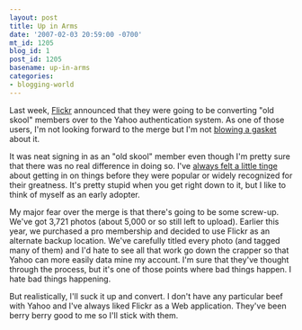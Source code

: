 ```yaml
---
layout: post
title: Up in Arms
date: '2007-02-03 20:59:00 -0700'
mt_id: 1205
blog_id: 1
post_id: 1205
basename: up-in-arms
categories:
- blogging-world
---
```

<p>
Last week, <a href="http://www.flickr.com/">Flickr</a> announced that they were going to be converting "old skool" members over to the Yahoo authentication system. As one of those users, I'm not looking forward to the merge but I'm not <a href="http://www.flickr.com/forums/help/32687/">blowing a gasket</a> about it.
</p>
<p>
It was neat signing in as an "old skool" member even though I'm pretty sure that there was no real difference in doing so. I've <a href="http://bbrown.info/2005/11/11/long-time-2.aspx">always felt a little tinge</a> about getting in on things before they were popular or widely recognized for their greatness. It's pretty stupid when you get right down to it, but I like to think of myself as an early adopter.
</p>
<p>
My major fear over the merge is that there's going to be some screw-up. We've got 3,721 photos (about 5,000 or so still left to upload). Earlier this year, we purchased a pro membership and decided to use Flickr as an alternate backup location. We've carefully titled every photo (and tagged many of them) and I'd hate to see all that work go down the crapper so that Yahoo can more easily data mine my account. I'm sure that they've thought through the process, but it's one of those points where bad things happen. I hate bad things happening.
</p>
<p>
But realistically, I'll suck it up and convert. I don't have any particular beef with Yahoo and I've always liked Flickr as a Web application. They've been berry berry good to me so I'll stick with them.
</p>
